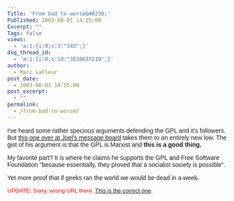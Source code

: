 ```yaml
---
Title: 'From bad to worse&#8230;'
Published: 2003-08-01 14:25:00
Excerpt: ""
Tags: false
views:
  - 'a:1:{i:0;s:3:"343";}'
dsq_thread_id:
  - 'a:1:{i:0;s:10:"3538637210";}'
author:
  - Marc LaFleur
post_date:
  - 2003-08-01 14:25:00
post_excerpt:
  - ""
permalink:
  - /from-bad-to-worse/
---
```

<p><span class="265461714-01082003"><font face="Arial">I've heard some rather specious arguments defending the GPL and it's followers. But </font><a href="http://discuss.fogcreek.com/joelonsoftware/default.asp?cmd=show&amp;ixPost=61231&amp;ixReplies=25"><font face="Arial">this one over at Joel's message board</font></a><font face="Arial"> takes them to an entirely new low. </font></span><span class="265461714-01082003"><font face="Arial">The gist of his argument is that the GPL is Marxist and <strong>this is a good thing.</strong> </font></span></p>
<p><span class="265461714-01082003"><font face="Arial">My favorite part? It is where he claims he supports the GPL and Free Software Foundation "because essentially, they proved that a socialist society is possible". </font></span></p>
<p><span class="265461714-01082003"><font face="Arial">Yet more proof that if geeks ran the world we would be dead in a week.</font></span></p>
<p><span class="265461714-01082003"><font face="Arial" color="#ff0000" size="2">UPDATE: Sorry, wrong URL there. </font><a href="http://discuss.fogcreek.com/joelonsoftware/default.asp?cmd=show&amp;ixPost=61231&amp;ixReplies=25"><font face="Arial" size="2">This is the correct one</font></a><font face="Arial" size="2">.</font></span></p>